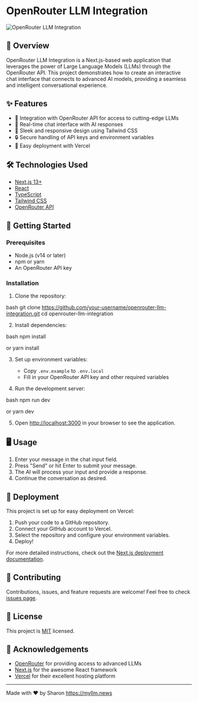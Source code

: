# OpenRouter LLM Integration

![OpenRouter LLM Integration](https://your-image-url-here.com)

## 🚀 Overview

OpenRouter LLM Integration is a Next.js-based web application that leverages the power of Large Language Models (LLMs) through the OpenRouter API. This project demonstrates how to create an interactive chat interface that connects to advanced AI models, providing a seamless and intelligent conversational experience.

## ✨ Features

- 🤖 Integration with OpenRouter API for access to cutting-edge LLMs
- 💬 Real-time chat interface with AI responses
- 🎨 Sleek and responsive design using Tailwind CSS
- 🔒 Secure handling of API keys and environment variables
- 🚀 Easy deployment with Vercel

## 🛠️ Technologies Used

- [Next.js 13+](https://nextjs.org/)
- [React](https://reactjs.org/)
- [TypeScript](https://www.typescriptlang.org/)
- [Tailwind CSS](https://tailwindcss.com/)
- [OpenRouter API](https://openrouter.ai/)

## 🚀 Getting Started

### Prerequisites

- Node.js (v14 or later)
- npm or yarn
- An OpenRouter API key

### Installation

1. Clone the repository:


bash git clone https://github.com/your-username/openrouter-llm-integration.git cd openrouter-llm-integration

2. Install dependencies:


bash npm install

or
yarn install

3. Set up environment variables:
   - Copy `.env.example` to `.env.local`
   - Fill in your OpenRouter API key and other required variables

4. Run the development server:


bash npm run dev

or
yarn dev

5. Open [http://localhost:3000](http://localhost:3000) in your browser to see the application.

## 🖥️ Usage

1. Enter your message in the chat input field.
2. Press "Send" or hit Enter to submit your message.
3. The AI will process your input and provide a response.
4. Continue the conversation as desired.

## 🚀 Deployment

This project is set up for easy deployment on Vercel:

1. Push your code to a GitHub repository.
2. Connect your GitHub account to Vercel.
3. Select the repository and configure your environment variables.
4. Deploy!

For more detailed instructions, check out the [Next.js deployment documentation](https://nextjs.org/docs/deployment).

## 🤝 Contributing

Contributions, issues, and feature requests are welcome! Feel free to check [issues page](https://github.com/your-username/openrouter-llm-integration/issues).

## 📝 License

This project is [MIT](https://choosealicense.com/licenses/mit/) licensed.

## 🙏 Acknowledgements

- [OpenRouter](https://openrouter.ai/) for providing access to advanced LLMs
- [Next.js](https://nextjs.org/) for the awesome React framework
- [Vercel](https://vercel.com/) for their excellent hosting platform

---

Made with ❤️ by Sharon https://myllm.news